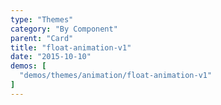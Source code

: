 ```yaml
---
type: "Themes"
category: "By Component"
parent: "Card"
title: "float-animation-v1"
date: "2015-10-10"
demos: [
  "demos/themes/animation/float-animation-v1"
]
---
```

